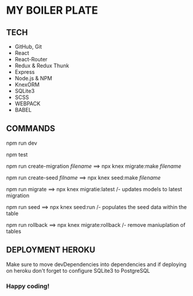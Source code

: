 # MY BOILER PLATE

## TECH

- GitHub, Git
- React
- React-Router
- Redux & Redux Thunk
- Express
- Node.js & NPM
- KnexORM
- SQLite3
- SCSS
- WEBPACK
- BABEL

## COMMANDS

npm run dev

npm test

npm run create-migration _filename_ ==> npx knex migrate:make _filename_

npm run create-seed _filname_ ==> npx knex seed:make _filename_

npm run migrate ==> npx knex migratie:latest /- updates models to latest migration

npm run seed ==> npx knex seed:run /- populates the seed data within the table

npm run rollback ==> npx knex migrate:rollback /- remove maniuplation of tables

## DEPLOYMENT HEROKU

<p>
  Make sure to move devDependencies into dependencies and if deploying on heroku 
  don't forget to configure SQLite3 to PostgreSQL
</p>

### Happy coding!
